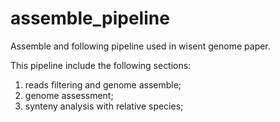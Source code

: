 # assemble_pipeline
Assemble and following pipeline used in wisent genome paper.

This pipeline include the following sections:

1) reads filtering and genome assemble;
2) genome assessment;
3) synteny analysis with relative species;

